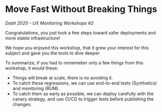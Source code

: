 # Move Fast Without Breaking Things
_Dash 2020 - UX Monitoring Workshops #2_

Congratulations, you just took a few steps toward safer deployments and more stable infrastructure!

We hope you enjoyed this workshop, that it grew your interest for this subject and gave you the tools to dive deeper.

To summarize, if you had to rememeber only a few things from this workshop, it would these:

- Things will break at scale, there is no avoiding it.
- To catch these regressions, we can use end-to-end tests (Synthetics) and monitoring (RUM).
- To catch them as early as possible, we can deploy carefully with the canary strategy, and use CI/CD to trigger tests before publishing the changes.
